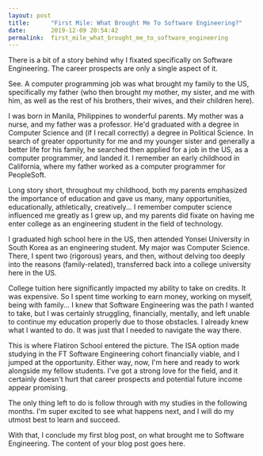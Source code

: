 ```yaml
---
layout: post
title:      "First Mile: What Brought Me To Software Engineering?"
date:       2019-12-09 20:54:42
permalink:  first_mile_what_brought_me_to_software_engineering
---
```



There is a bit of a story behind why I fixated specifically on Software Engineering. The career prospects are only a single aspect of it.

See. A computer programming job was what brought my family to the US, specifically my father (who then brought my mother, my sister, and me with him, as well as the rest of his brothers, their wives, and their children here).

I was born in Manila, Philippines to wonderful parents. My mother was a nurse, and my father was a professor. He'd graduated with a degree in Computer Science and (if I recall correctly) a degree in Political Science. In search of greater opportunity for me and my younger sister and generally a better life for his family, he searched then applied for a job in the US, as a computer programmer, and landed it. I remember an early childhood in California, where my father worked as a computer programmer for PeopleSoft.

Long story short, throughout my childhood, both my parents emphasized the importance of education and gave us many, many opportunities, educationally, athletically, creatively... I remember computer science influenced me greatly as I grew up, and my parents did fixate on having me enter college as an engineering student in the field of technology.

I graduated high school here in the US, then attended Yonsei University in South Korea as an engineering student. My major was Computer Science. There, I spent two (rigorous) years, and then, without delving too deeply into the reasons (family-related), transferred back into a college university here in the US. 

College tuition here significantly impacted my ability to take on credits. It was expensive. So I spent time working to earn money, working on myself, being with family... I knew that Software Engineering was the path I wanted to take, but I was certainly struggling, financially, mentally, and left unable to continue my education properly due to those obstacles. I already knew what I wanted to do. It was just that I needed to navigate the way there.

This is where Flatiron School entered the picture. The ISA option made studying in the FT Software Engineering cohort financially viable, and I jumped at the opportunity. Either way, now, I'm here and ready to work alongside my fellow students. I've got a strong love for the field, and it certainly doesn't hurt that career prospects and potential future income appear promising.

The only thing left to do is follow through with my studies in the following months. I'm super excited to see what happens next, and I will do my utmost best to learn and succeed.

With that, I conclude my first blog post, on what brought me to Software Engineering.
The content of your blog post goes here.
